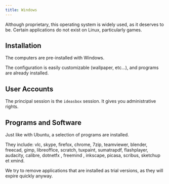 ```yaml
---
title: Windows
---
```


Although proprietary, this operating system is widely used, as it deserves to be.  Certain applications do not exist on Linux, particularly games.

## Installation

The computers are pre-installed with Windows.  

The configuration is easily customizable (wallpaper, etc...), and programs are already installed.

## User Accounts

The principal session is the `ideasbox` session.  It gives you administrative rights.

<to be completed>

## Programs and Software


Just like with Ubuntu, a selection of programs are installed.

They include: vlc, skype, firefox, chrome, 7zip, teamviewer, blender, freecad, gimp, libreoffice, scratch, tuxpaint, sumatrapdf, flashplayer, audacity, calibre, dotnetfx , freemind , inkscape, picasa, scribus, sketchup et xmind.

We try to remove applications that are installed as trial versions, as they will expire quickly anyway.